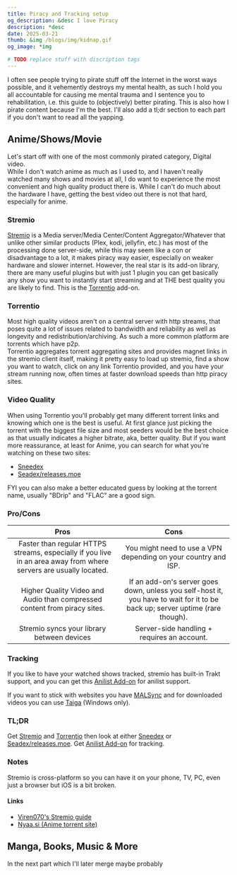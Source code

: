 ```yaml
---
title: Piracy and Tracking setup
og_description: &desc I love Piracy
description: *desc
date: 2025-03-21
thumb: &img /blogs/img/kidnap.gif
og_image: *img

# TODO replace stuff with discription tags
---
```


I often see people trying to pirate stuff off the Internet in the worst ways possible, and it vehemently destroys my mental health, as such I hold you all accountable for causing me mental trauma and I sentence you to rehabilitation, i.e. this guide to (objectively) better pirating. This is also how I pirate content because I'm the best. I'll also add a tl;dr section to each part if you don't want to read all the yapping.

## Anime/Shows/Movie

Let's start off with one of the most commonly pirated category, Digital video.  
While I don't watch anime as much as I used to, and I haven't really watched many shows and movies at all, I do want to experience the most convenient and high quality product there is. While I can't do much about the hardware I have, getting the best video out there is not that hard, especially for anime.

### Stremio

[Stremio](https://www.stremio.com/) is a Media server/Media Center/Content Aggregator/Whatever that unlike other similar products (Plex, kodi, jellyfin, etc.) has most of the processing done server-side, while this may seem like a con or disadvantage to a lot, it makes piracy way easier, especially on weaker hardware and slower internet. However, the real star is its add-on library, there are many useful plugins but with just 1 plugin you can get basically any show you want to instantly start streaming and at THE best quality you are likely to find. This is the [Torrentio](https://torrentio.strem.fun/configure) add-on.

### Torrentio

Most high quality videos aren't on a central server with http streams, that poses quite a lot of issues related to bandwidth and reliability as well as longevity and redistribution/archiving. As such a more common platform are torrents which have p2p.  
Torrentio aggregates torrent aggregating sites and provides magnet links in the stremio client itself, making it pretty easy to load up stremio, find a show you want to watch, click on any link Torrentio provided, and you have your stream running now, often times at faster download speeds than http piracy sites.

### Video Quality

When using Torrentio you'll probably get many different torrent links and knowing which one is the best is useful. At first glance just picking the torrent with the biggest file size and most seeders would be the best choice as that usually indicates a higher bitrate, aka, better quality. But if you want more reassurance, at least for Anime, you can search for what you're watching on these two sites:

- [Sneedex](https://sneedex.moe/)
- [Seadex/releases.moe](https://releases.moe/)

FYI you can also make a better educated guess by looking at the torrent name, usually "BDrip" and "FLAC" are a good sign.

### Pro/Cons

|                                                       Pros                                                        |                                                             Cons                                                              |
| :---------------------------------------------------------------------------------------------------------------: | :---------------------------------------------------------------------------------------------------------------------------: |
| Faster than regular HTTPS streams, especially if you live in an area away from where servers are usually located. |                                You might need to use a VPN depending on your country and ISP.                                 |
|                     Higher Quality Video and Audio than compressed content from piracy sites.                     | If an add-on's server goes down, unless you self-host it, you have to wait for it to be back up; server uptime (rare though). |
|                                    Stremio syncs your library between devices                                     |                                          Server-side handling + requires an account.                                          |

### Tracking

If you like to have your watched shows tracked, stremio has built-in Trakt support, and you can get this [Anilist Add-on](https://github.com/Jenrykster/animeo) for anilist support.

If you want to stick with websites you have [MALSync](https://malsync.moe/) and for downloaded videos you can use [Taiga](https://taiga.moe/) (Windows only).

### TL;DR

Get [Stremio](https://www.stremio.com/) and [Torrentio](https://torrentio.strem.fun/configure) then look at either [Sneedex](https://sneedex.moe/) or [Seadex/releases.moe](https://releases.moe/).
Get [Anilist Add-on](https://github.com/Jenrykster/animeo) for tracking.

### Notes

Stremio is cross-platform so you can have it on your phone, TV, PC, even just a browser but iOS is a bit broken.

#### Links

- [Viren070's Stremio guide](https://guides.viren070.me/stremio)
- [Nyaa.si (Anime torrent site)](https://Nyaa.si)

## Manga, Books, Music & More

In the next part which I'll later merge maybe probably
